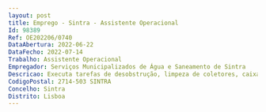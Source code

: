 ```yaml
--- 
layout: post
title: Emprego - Sintra - Assistente Operacional
Id: 98389
Ref: OE202206/0740
DataAbertura: 2022-06-22
DataFecho: 2022-07-14
Trabalho: Assistente Operacional
Empregador: Serviços Municipalizados de Água e Saneamento de Sintra
Descricao: Executa tarefas de desobstrução, limpeza de coletores, caixas de visitas e ramais domésticos e pluviais, utilizando para o efeito ferramentas adequadas  Efetua reparações e instalações de coletores, tanto pluviais como domésticos  Executa ramais de ligação (domésticos e pluviais)  Efetua a substituição de tampas de caixas de visita da rede de drenagem doméstica ou pluvial  Efetua o despejo das fossas séticas  Efetua o acompanhamento das inspeções de vídeo coletor  Acompanha o processo de desratização e desinfeção dos coletores, tanto domésticos como pluviais. Aplica as normas legais e os procedimentos de proteção de dados pessoais.
CodigoPostal: 2714-503 SINTRA
Concelho: Sintra
Distrito: Lisboa
--- 
```

